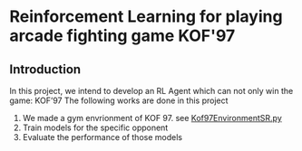 # Reinforcement Learning for playing arcade fighting game KOF'97

## Introduction
In this project, we intend to develop an RL Agent which can not only win the game: KOF’97
The following works are done in this project
<ol>
<li>We made a gym envrionment of KOF 97. see <a href="https://github.com/duhuaiyu/AIbotForKof97/blob/master/Kof97EnvironmentSR.py" title="Kof97EnvironmentSR.py">Kof97EnvironmentSR.py</a></li>
<li>Train models for the specific opponent</li>
<li>Evaluate the performance of those models</li>
</ol>


